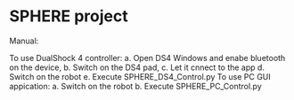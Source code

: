 # SPHERE project

Manual:

To use DualShock 4 controller:
	a. Open DS4 Windows and enabe bluetooth on the device, 
	b. Switch on the DS4 pad,
	c. Let it cnnect to the app
	d. Switch on the robot
	e. Execute SPHERE_DS4_Control.py
To use PC GUI appication: 
	a. Switch on the robot
	b. Execute SPHERE_PC_Control.py
